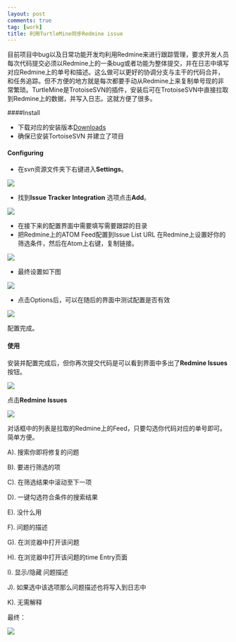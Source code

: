 ```yaml
---
layout: post
comments: true
tag: [work]
title: 利用TurtleMine同步Redmine issue
---
```


目前项目中bug以及日常功能开发均利用Redmine来进行跟踪管理，要求开发人员每次代码提交必须以Redmine上的一条bug或者功能为整体提交，并在日志中填写对应Redmine上的单号和描述。这么做可以更好的协调分支与主干的代码合并，和任务追踪。但不方便的地方就是每次都要手动从Redmine上来复制单号现的非常繁琐。TurtleMine是TrotoiseSVN的插件，安装后可在TrotoiseSVN中直接拉取到Redmine上的数据，并写入日志。这就方便了很多。

####Install

* 下载对应的安装版本[Downloads](https://code.google.com/archive/p/turtlemine/downloads)
* 确保已安装TortoiseSVN 并建立了项目

#### Configuring

* 在svn资源文件夹下右键进入**Settings**。

![](../images/tur01.png)

* 找到**Issue Tracker Integration** 选项点击**Add**。

![](../images/tur02.png)

* 在接下来的配置界面中需要填写需要跟踪的目录
* 把Redmine上的ATOM Feed配置到Issue List URL
  在Redmine上设置好你的筛选条件，然后在Atom上右键，复制链接。

![](../images/tur03.png)

* 最终设置如下图

![](../images/tur04.png)

* 点击Options后，可以在随后的界面中测试配置是否有效

![](../images/tur05.png)

配置完成。

#### 使用

安装并配置完成后，但你再次提交代码是可以看到界面中多出了**Redmine Issues**按钮。

![](../images/tur06.png)

点击**Redmine Issues**

![](../images/tur07.png)

对话框中的列表是拉取的Redmine上的Feed，只要勾选你代码对应的单号即可。简单方便。

A). 搜索你即将修复的问题

B). 要进行筛选的项

C). 在筛选结果中滚动至下一项

D). 一键勾选符合条件的搜索结果

E). 没什么用

F). 问题的描述

G). 在浏览器中打开该问题

H). 在浏览器中打开该问题的time Entry页面

I). 显示/隐藏 问题描述

J). 如果选中该选项那么问题描述也将写入到日志中

K). 无需解释

最终：

![](../images/tur09.png)